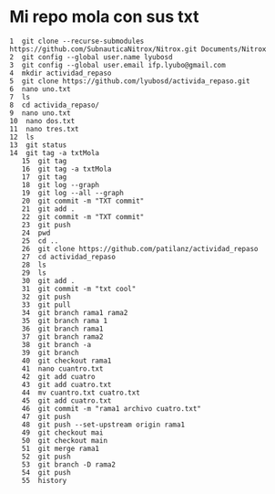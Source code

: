 # Mi repo mola con sus txt
    1  git clone --recurse-submodules https://github.com/SubnauticaNitrox/Nitrox.git Documents/Nitrox
    2  git config --global user.name lyubosd
    3  git config --global user.email ifp.lyubo@gmail.com
    4  mkdir actividad_repaso
    5  git clone https://github.com/lyubosd/activida_repaso.git
    6  nano uno.txt
    7  ls
    8  cd activida_repaso/
    9  nano uno.txt
    10  nano dos.txt
    11  nano tres.txt
    12  ls
    13  git status
    14  git tag -a txtMola
       15  git tag
       16  git tag -a txtMola
       17  git tag
       18  git log --graph
       19  git log --all --graph
       20  git commit -m "TXT commit"
       21  git add .
       22  git commit -m "TXT commit"
       23  git push
       24  pwd
       25  cd ..
       26  git clone https://github.com/patilanz/actividad_repaso
       27  cd actividad_repaso
       28  ls
       29  ls
       30  git add .
       31  git commit -m "txt cool"
       32  git push
       33  git pull
       34  git branch rama1 rama2
       35  git branch rama 1
       36  git branch rama1
       37  git branch rama2
       38  git branch -a
       39  git branch
       40  git checkout rama1
       41  nano cuantro.txt
       42  git add cuatro
       43  git add cuatro.txt
       44  mv cuantro.txt cuatro.txt
       45  git add cuatro.txt
       46  git commit -m "rama1 archivo cuatro.txt"
       47  git push
       48  git push --set-upstream origin rama1
       49  git checkout mai
       50  git checkout main
       51  git merge rama1
       52  git push
       53  git branch -D rama2
       54  git push
       55  history
